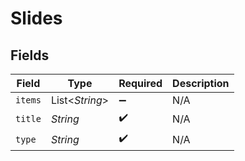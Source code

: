 # Slides


## Fields

| Field              | Type               | Required           | Description        |
| ------------------ | ------------------ | ------------------ | ------------------ |
| `items`            | List<*String*>     | :heavy_minus_sign: | N/A                |
| `title`            | *String*           | :heavy_check_mark: | N/A                |
| `type`             | *String*           | :heavy_check_mark: | N/A                |